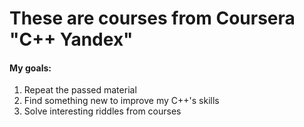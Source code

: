 # These are courses from Coursera "C++ Yandex" 

#### My goals:
1. Repeat the passed material
2. Find something new to improve my C++'s skills
3. Solve interesting riddles from courses
